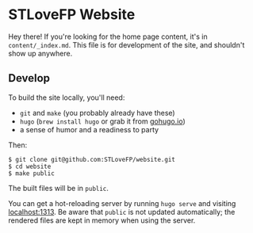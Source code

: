# STLoveFP Website

Hey there!
If you're looking for the home page content, it's in `content/_index.md`.
This file is for development of the site, and shouldn't show up anywhere.

## Develop

To build the site locally, you'll need:

- `git` and `make` (you probably already have these)
- `hugo` (`brew install hugo` or grab it from [gohugo.io](https://gohugo.io/getting-started/installing/))
- a sense of humor and a readiness to party

Then:

```
$ git clone git@github.com:STLoveFP/website.git
$ cd website
$ make public
```

The built files will be in `public`.

You can get a hot-reloading server by running `hugo serve` and visiting [localhost:1313](http://localhost:1313).
Be aware that `public` is not updated automatically; the rendered files are kept in memory when using the server.
